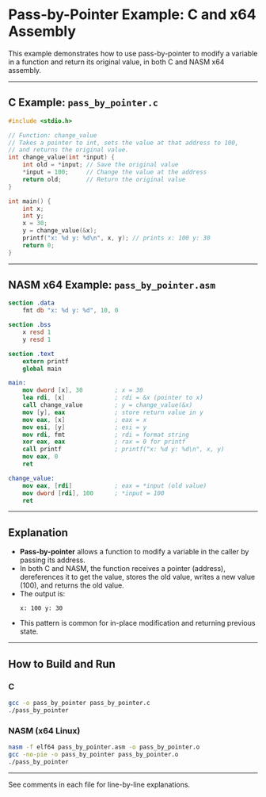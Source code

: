 # Pass-by-Pointer Example: C and x64 Assembly

This example demonstrates how to use pass-by-pointer to modify a variable in a function and return its original value, in both C and NASM x64 assembly.

---

## C Example: `pass_by_pointer.c`
```c
#include <stdio.h>

// Function: change_value
// Takes a pointer to int, sets the value at that address to 100,
// and returns the original value.
int change_value(int *input) {
    int old = *input; // Save the original value
    *input = 100;     // Change the value at the address
    return old;       // Return the original value
}

int main() {
    int x;
    int y;
    x = 30;
    y = change_value(&x);
    printf("x: %d y: %d\n", x, y); // prints x: 100 y: 30
    return 0;
}
```

---

## NASM x64 Example: `pass_by_pointer.asm`
```nasm
section .data
    fmt db "x: %d y: %d", 10, 0

section .bss
    x resd 1
    y resd 1

section .text
    extern printf
    global main

main:
    mov dword [x], 30         ; x = 30
    lea rdi, [x]              ; rdi = &x (pointer to x)
    call change_value         ; y = change_value(&x)
    mov [y], eax              ; store return value in y
    mov eax, [x]              ; eax = x
    mov esi, [y]              ; esi = y
    mov rdi, fmt              ; rdi = format string
    xor eax, eax              ; rax = 0 for printf
    call printf               ; printf("x: %d y: %d\n", x, y)
    mov eax, 0
    ret

change_value:
    mov eax, [rdi]            ; eax = *input (old value)
    mov dword [rdi], 100      ; *input = 100
    ret
```

---

## Explanation
- **Pass-by-pointer** allows a function to modify a variable in the caller by passing its address.
- In both C and NASM, the function receives a pointer (address), dereferences it to get the value, stores the old value, writes a new value (100), and returns the old value.
- The output is:
  ```
  x: 100 y: 30
  ```
- This pattern is common for in-place modification and returning previous state.

---

## How to Build and Run

### C
```sh
gcc -o pass_by_pointer pass_by_pointer.c
./pass_by_pointer
```

### NASM (x64 Linux)
```sh
nasm -f elf64 pass_by_pointer.asm -o pass_by_pointer.o
gcc -no-pie -o pass_by_pointer pass_by_pointer.o
./pass_by_pointer
```

---

See comments in each file for line-by-line explanations.
